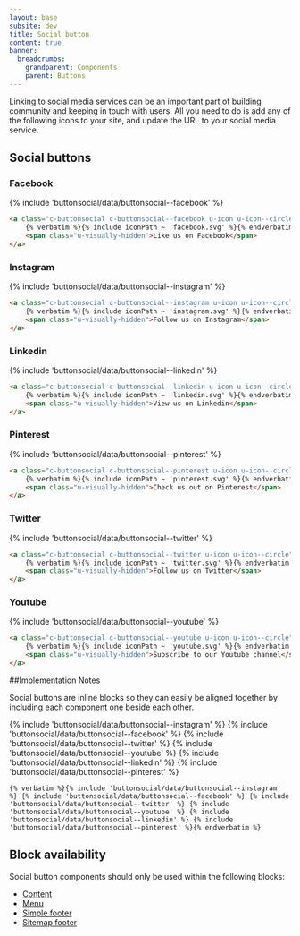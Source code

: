```yaml
---
layout: base
subsite: dev
title: Social button
content: true
banner:
  breadcrumbs:
    grandparent: Components
    parent: Buttons
---
```


Linking to social media services can be an important part of building community and keeping in touch with users. All you need to do is add any of the following icons to your site, and update the URL to your social media service.

## Social buttons

### Facebook

{% include 'buttonsocial/data/buttonsocial--facebook' %}

```html
<a class="c-buttonsocial c-buttonsocial--facebook u-icon u-icon--circle" href="https://www.facebook.com/carletonuniversity">
    {% verbatim %}{% include iconPath ~ 'facebook.svg' %}{% endverbatim %}
    <span class="u-visually-hidden">Like us on Facebook</span>
</a>
```

### Instagram

{% include 'buttonsocial/data/buttonsocial--instagram' %}

```html
<a class="c-buttonsocial c-buttonsocial--instagram u-icon u-icon--circle" href="https://www.instagram.com/carleton_u">
    {% verbatim %}{% include iconPath ~ 'instagram.svg' %}{% endverbatim %}
    <span class="u-visually-hidden">Follow us on Instagram</span>
</a>
```

### Linkedin

{% include 'buttonsocial/data/buttonsocial--linkedin' %}

```html
<a class="c-buttonsocial c-buttonsocial--linkedin u-icon u-icon--circle" href="https://www.linkedin.com/school/carleton-university">
    {% verbatim %}{% include iconPath ~ 'linkedin.svg' %}{% endverbatim %}
    <span class="u-visually-hidden">View us on Linkedin</span>
</a>
```

### Pinterest

{% include 'buttonsocial/data/buttonsocial--pinterest' %}

```html
<a class="c-buttonsocial c-buttonsocial--pinterest u-icon u-icon--circle" href="https://www.pinterest.ca/carletonu">
    {% verbatim %}{% include iconPath ~ 'pinterest.svg' %}{% endverbatim %}
    <span class="u-visually-hidden">Check us out on Pinterest</span>
</a>
```

### Twitter

{% include 'buttonsocial/data/buttonsocial--twitter' %}

```html
<a class="c-buttonsocial c-buttonsocial--twitter u-icon u-icon--circle" href="https://twitter.com/@Carleton_U">
    {% verbatim %}{% include iconPath ~ 'twitter.svg' %}{% endverbatim %}
    <span class="u-visually-hidden">Follow us on Twitter</span>
</a>
```

### Youtube

{% include 'buttonsocial/data/buttonsocial--youtube' %}

```html
<a class="c-buttonsocial c-buttonsocial--youtube u-icon u-icon--circle" href="https://www.youtube.com/user/carletonuvideos">
    {% verbatim %}{% include iconPath ~ 'youtube.svg' %}{% endverbatim %}
    <span class="u-visually-hidden">Subscribe to our Youtube channel</span>
</a>
```
##Implementation Notes

Social buttons are inline blocks so they can easily be aligned together by including each component one beside each other.

{% include 'buttonsocial/data/buttonsocial--instagram' %} {% include 'buttonsocial/data/buttonsocial--facebook' %} {% include 'buttonsocial/data/buttonsocial--twitter' %} {% include 'buttonsocial/data/buttonsocial--youtube' %} {% include 'buttonsocial/data/buttonsocial--linkedin' %} {% include 'buttonsocial/data/buttonsocial--pinterest' %}

```twig
{% verbatim %}{% include 'buttonsocial/data/buttonsocial--instagram' %} {% include 'buttonsocial/data/buttonsocial--facebook' %} {% include 'buttonsocial/data/buttonsocial--twitter' %} {% include 'buttonsocial/data/buttonsocial--youtube' %} {% include 'buttonsocial/data/buttonsocial--linkedin' %} {% include 'buttonsocial/data/buttonsocial--pinterest' %}{% endverbatim %}
```

## Block availability

Social button components should only be used within the following blocks:

- [Content](#)
- [Menu](#)
- [Simple footer](#)
- [Sitemap footer](#)
